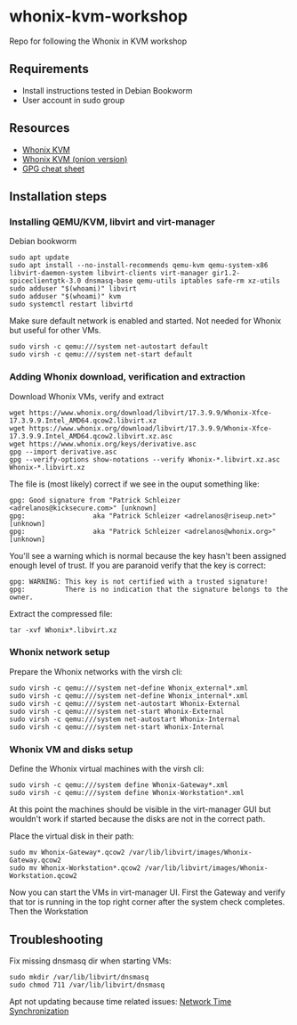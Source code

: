 # whonix-kvm-workshop
Repo for following the Whonix in KVM workshop

## Requirements
* Install instructions tested in Debian Bookworm 
* User account in sudo group
## Resources
* [Whonix KVM](https://www.whonix.org/wiki/KVM)
* [Whonix KVM (onion version)](http://www.dds6qkxpwdeubwucdiaord2xgbbeyds25rbsgr73tbfpqpt4a6vjwsyd.onion/wiki/KVM)
* [GPG cheat sheet](https://gock.net/blog/2020/gpg-cheat-sheet)
## Installation steps
### Installing QEMU/KVM, libvirt and virt-manager
Debian bookworm
```
sudo apt update
sudo apt install --no-install-recommends qemu-kvm qemu-system-x86 libvirt-daemon-system libvirt-clients virt-manager gir1.2-spiceclientgtk-3.0 dnsmasq-base qemu-utils iptables safe-rm xz-utils
sudo adduser "$(whoami)" libvirt
sudo adduser "$(whoami)" kvm
sudo systemctl restart libvirtd

```
Make sure default network is enabled and started. Not needed for Whonix but useful for other VMs.
```
sudo virsh -c qemu:///system net-autostart default
sudo virsh -c qemu:///system net-start default
```
### Adding Whonix download, verification and extraction
Download Whonix VMs, verify and extract
```
wget https://www.whonix.org/download/libvirt/17.3.9.9/Whonix-Xfce-17.3.9.9.Intel_AMD64.qcow2.libvirt.xz
wget https://www.whonix.org/download/libvirt/17.3.9.9/Whonix-Xfce-17.3.9.9.Intel_AMD64.qcow2.libvirt.xz.asc
wget https://www.whonix.org/keys/derivative.asc
gpg --import derivative.asc
gpg --verify-options show-notations --verify Whonix-*.libvirt.xz.asc Whonix-*.libvirt.xz

```
The file is (most likely) correct if we see in the ouput something like:
```
gpg: Good signature from "Patrick Schleizer <adrelanos@kicksecure.com>" [unknown]
gpg:                 aka "Patrick Schleizer <adrelanos@riseup.net>" [unknown]
gpg:                 aka "Patrick Schleizer <adrelanos@whonix.org>" [unknown]
```

You'll see a warning which is normal because the key hasn't been assigned enough level of trust. If you are paranoid verify that the key is correct:
```
gpg: WARNING: This key is not certified with a trusted signature!
gpg:          There is no indication that the signature belongs to the owner.
```

Extract the compressed file:
```
tar -xvf Whonix*.libvirt.xz
```
### Whonix network setup
Prepare the Whonix networks with the virsh cli:
```
sudo virsh -c qemu:///system net-define Whonix_external*.xml
sudo virsh -c qemu:///system net-define Whonix_internal*.xml
sudo virsh -c qemu:///system net-autostart Whonix-External
sudo virsh -c qemu:///system net-start Whonix-External
sudo virsh -c qemu:///system net-autostart Whonix-Internal
sudo virsh -c qemu:///system net-start Whonix-Internal
```
### Whonix VM and disks setup
Define the Whonix virtual machines with the virsh cli:
```
sudo virsh -c qemu:///system define Whonix-Gateway*.xml
sudo virsh -c qemu:///system define Whonix-Workstation*.xml
```
At this point the machines should be visible in the virt-manager GUI but wouldn't work if started because the disks are not in the correct path.

Place the virtual disk in their path:
```
sudo mv Whonix-Gateway*.qcow2 /var/lib/libvirt/images/Whonix-Gateway.qcow2
sudo mv Whonix-Workstation*.qcow2 /var/lib/libvirt/images/Whonix-Workstation.qcow2
```

Now you can start the VMs in virt-manager UI.
First the Gateway and verify that tor is running in the top right corner after the system check completes.
Then the Workstation
## Troubleshooting

Fix missing dnsmasq dir when starting VMs:
```
sudo mkdir /var/lib/libvirt/dnsmasq
sudo chmod 711 /var/lib/libvirt/dnsmasq
```
Apt not updating because time related issues: [Network Time Synchronization](https://www.whonix.org/wiki/Network_Time_Synchronization)
